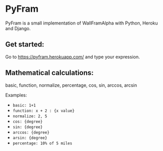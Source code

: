 # PyFram

PyFram is a small implementation of WallFramAlpha with Python, Heroku and Django.

## Get started:
Go to https://pyfram.herokuapp.com/ and type your expression.

## Mathematical calculations:

basic, function, normalize, percentage, cos, sin, arccos, arcsin

Examples:
* `basic: 1+1`
* `function: x + 2 : {x value}`
* `normalize: 2, 5`
* `cos: {degree}`
* `sin: {degree}`
* `arccos: {degree}`
* `arsin: {degree}`
* `percentage: 10% of 5 miles`
